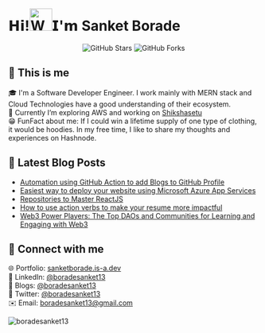 
<h1 align="left"><a herf="https://www.linkedin.com/in/boradesanket13/"> 𝗛𝗶!<img src="https://user-images.githubusercontent.com/79035081/208421932-fddfb58d-03e8-40ee-90f0-e6daa850186f.gif" 
         alt="Waving hand animated gif"
         height="45"
         width="45" />𝗜'𝗺 Sanket Borade</h1>

<div style="text-align: center;">
         <img src="https://img.shields.io/badge/dynamic/json?logo=github&label=GitHub%20Stars%20Earned&style=for-the-badge&query=%24.stars&url=https://api.github-star-counter.workers.dev/user/boradesanket13" alt="GitHub Stars">
         <img src="https://img.shields.io/badge/dynamic/json?logo=github&label=GitHub%20Forks%20Received&style=for-the-badge&query=%24.forks&url=https://api.github-star-counter.workers.dev/user/boradesanket13" alt="GitHub Forks">
</div>

## 🌟 This is me
🎓 I'm a Software Developer Engineer. I work mainly with MERN stack and Cloud Technologies have a good understanding of their ecosystem. <br>
📘 Currently I’m exploring AWS and working on [Shikshasetu](https://github.com/boradesanket13/shikshasetu)<br>
😁 FunFact about me: If I could win a lifetime supply of one type of clothing, it would be hoodies. In my free time, I like to share my thoughts and experiences on Hashnode.

         
## 📝 Latest Blog Posts
<!-- BLOG-POST-LIST:START -->
- [Automation using GitHub Action to add Blogs to GitHub Profile](https://boradesanket13.hashnode.dev/automation-using-github-action-to-add-blogs-to-github-profile)
- [Easiest way to deploy your website using Microsoft Azure App Services](https://boradesanket13.hashnode.dev/easiest-way-to-deploy-your-website-using-microsoft-azure-app-services-d074d8ffc7c0)
- [Repositories to Master ReactJS](https://boradesanket13.hashnode.dev/repositories-to-master-reactjs)
- [How to use action verbs to make your resume more impactful](https://boradesanket13.hashnode.dev/how-to-use-action-verbs-to-make-your-resume-more-impactful-7e535f6f60ad)
- [Web3 Power Players: The Top DAOs and Communities for Learning and Engaging with Web3](https://boradesanket13.hashnode.dev/web3-power-players-the-top-daos-and-communities-for-learning-and-engaging-with-web3-b6c7d64e6249)
<!-- BLOG-POST-LIST:END -->

## 🤗 Connect with me
🌐 Portfolio: <a href="https://sanketborade.is-a.dev/">sanketborade.is-a.dev</a> <br>
🤝 LinkedIn: <a href="https://www.linkedin.com/in/boradesanket13/">@boradesanket13</a>  <br>
📜 Blogs: <a href="https://boradesanket13.hashnode.dev/newsletter">@boradesanket13</a> <br>
🤖 Twitter: <a href="https://twitter.com/boradesanket13">@boradesanket13</a>  <br>
✉️ Email: <a herf="mailto:boradesanket13@gmail.com">boradesanket13@gmail.com</a> <br>


<img src="https://komarev.com/ghpvc/?username=boradesanket13&label=GitHub%20Profile%20Views&color=FF00FF&style=flat" alt="boradesanket13" />



